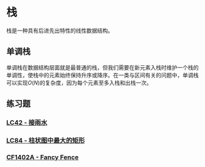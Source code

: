 # 栈

栈是一种具有后进先出特性的线性数据结构。

## 单调栈

单调栈在数据结构层面就是最普通的栈，但我们需要在新元素入栈时维护一个栈的单调性，使栈中的元素始终保持升序或降序。在一类与区间有关的问题中，单调栈可以实现$O(N)$的复杂度，因为每个元素至多入栈和出栈一次。

## 练习题

### [LC42 - 接雨水](https://leetcode-cn.com/problems/trapping-rain-water/)

### [LC84 - 柱状图中最大的矩形](https://leetcode-cn.com/problems/largest-rectangle-in-histogram/)

### [CF1402A - Fancy Fence](https://codeforces.com/problemset/problem/1402/A)

